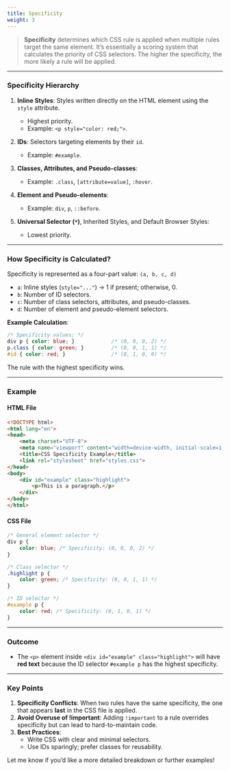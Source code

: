 ```yaml
---
title: Specificity  
weight: 3
---
```




> **Specificity** determines which CSS rule is applied when multiple rules target the same element. It’s essentially a scoring system that calculates the priority of CSS selectors. The higher the specificity, the more likely a rule will be applied.

---

### **Specificity Hierarchy**
1. **Inline Styles**: Styles written directly on the HTML element using the `style` attribute.  
   - Highest priority.
   - Example: `<p style="color: red;">`.

2. **IDs**: Selectors targeting elements by their `id`.  
   - Example: `#example`.

3. **Classes, Attributes, and Pseudo-classes**:  
   - Example: `.class`, `[attribute=value]`, `:hover`.

4. **Element and Pseudo-elements**:  
   - Example: `div`, `p`, `::before`.

5. **Universal Selector (`*`)**, Inherited Styles, and Default Browser Styles:  
   - Lowest priority.

---

### **How Specificity is Calculated?**

Specificity is represented as a four-part value: `(a, b, c, d)`  
- `a`: Inline styles (`style="..."`) → 1 if present; otherwise, 0.  
- `b`: Number of ID selectors.  
- `c`: Number of class selectors, attributes, and pseudo-classes.  
- `d`: Number of element and pseudo-element selectors.  

**Example Calculation**:  
```css
/* Specificity values: */
div p { color: blue; }            /* (0, 0, 0, 2) */
p.class { color: green; }         /* (0, 0, 1, 1) */
#id { color: red; }               /* (0, 1, 0, 0) */
```
The rule with the highest specificity wins.

---

### **Example**

#### **HTML File**  
```html
<!DOCTYPE html>
<html lang="en">
<head>
    <meta charset="UTF-8">
    <meta name="viewport" content="width=device-width, initial-scale=1.0">
    <title>CSS Specificity Example</title>
    <link rel="stylesheet" href="styles.css">
</head>
<body>
    <div id="example" class="highlight">
        <p>This is a paragraph.</p>
    </div>
</body>
</html>
```

#### **CSS File**  
```css
/* General element selector */
div p {
    color: blue; /* Specificity: (0, 0, 0, 2) */
}

/* Class selector */
.highlight p {
    color: green; /* Specificity: (0, 0, 1, 1) */
}

/* ID selector */
#example p {
    color: red; /* Specificity: (0, 1, 0, 1) */
}
```

---

### **Outcome**
- The `<p>` element inside `<div id="example" class="highlight">` will have **red text** because the ID selector `#example p` has the highest specificity.  

---

### **Key Points**
1. **Specificity Conflicts**: When two rules have the same specificity, the one that appears **last** in the CSS file is applied.
2. **Avoid Overuse of !important**: Adding `!important` to a rule overrides specificity but can lead to hard-to-maintain code.
3. **Best Practices**:
   - Write CSS with clear and minimal selectors.
   - Use IDs sparingly; prefer classes for reusability.

Let me know if you’d like a more detailed breakdown or further examples!